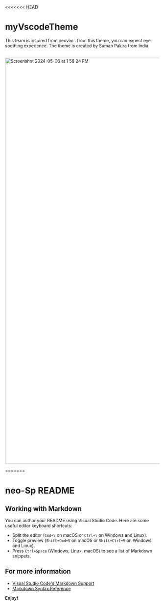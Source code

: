 <<<<<<< HEAD
# myVscodeTheme
This team is inspired from neovim . from this theme, you can expect eye soothing experience. The theme is created by Suman Pakira from India
<br />
<br />

<img width="1324" alt="Screenshot 2024-05-06 at 1 58 24 PM" src="https://github.com/maxwithbug/myVscodeTheme/assets/121168928/c98ee061-2c58-40e7-9e69-a8325c582b1a">

=======
# neo-Sp README

## Working with Markdown

You can author your README using Visual Studio Code. Here are some useful editor keyboard shortcuts:

* Split the editor (`Cmd+\` on macOS or `Ctrl+\` on Windows and Linux).
* Toggle preview (`Shift+Cmd+V` on macOS or `Shift+Ctrl+V` on Windows and Linux).
* Press `Ctrl+Space` (Windows, Linux, macOS) to see a list of Markdown snippets.

## For more information

* [Visual Studio Code's Markdown Support](http://code.visualstudio.com/docs/languages/markdown)
* [Markdown Syntax Reference](https://help.github.com/articles/markdown-basics/)

**Enjoy!**
>>>>>>> 
